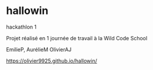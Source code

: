 # hallowin
hackathlon 1

Projet réalisé en 1 journée de travail à la Wild Code School


EmilieP, AurélieM OlivierAJ

https://olivier9925.github.io/hallowin/
